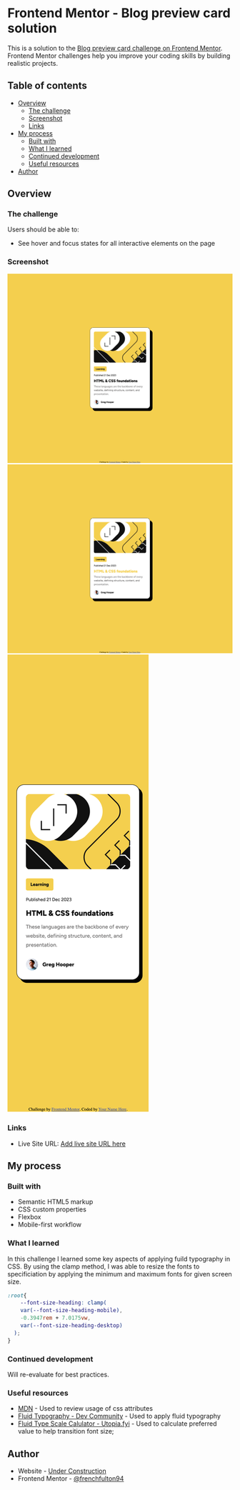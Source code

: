 # Frontend Mentor - Blog preview card solution

This is a solution to the [Blog preview card challenge on Frontend Mentor](https://www.frontendmentor.io/challenges/blog-preview-card-ckPaj01IcS). Frontend Mentor challenges help you improve your coding skills by building realistic projects. 

## Table of contents

- [Overview](#overview)
  - [The challenge](#the-challenge)
  - [Screenshot](#screenshot)
  - [Links](#links)
- [My process](#my-process)
  - [Built with](#built-with)
  - [What I learned](#what-i-learned)
  - [Continued development](#continued-development)
  - [Useful resources](#useful-resources)
- [Author](#author)

## Overview

### The challenge

Users should be able to:

- See hover and focus states for all interactive elements on the page

### Screenshot

![Desktop](./screenshots/Desktop.png)
![Desktop Hover](./screenshots/Desktop(hover).png)
![Mobile](./screenshots/Mobile.png)

### Links

- Live Site URL: [Add live site URL here](https://your-live-site-url.com)

## My process

### Built with

- Semantic HTML5 markup
- CSS custom properties
- Flexbox
- Mobile-first workflow

### What I learned

In this challenge I learned some key aspects of applying fuild typography in CSS. By using the clamp method, I was able to resize the fonts to specificiation by applying the minimum and maximum fonts for given screen size.

```css
:root{
    --font-size-heading: clamp(
    var(--font-size-heading-mobile),
    -0.3947rem + 7.0175vw,
    var(--font-size-heading-desktop)
  );
}
```

### Continued development

Will re-evaluate for best practices.

### Useful resources

- [MDN](https://developer.mozilla.org/) - Used to review usage of css attributes
- [Fluid Typography - Dev Community](https://dev.to/marcelluscaio/fluid-typography-1mfl) - Used to apply fluid typography
- [Fluid Type Scale Calulator - Utopia.fyi](https://utopia.fyi/type/calculator/?c=375,8,1.067,432,16,1.067,6,2,&s=0.75%7C0.5%7C0.25,1.5%7C2%7C3%7C4%7C6,s-l&g=s,l,xl,12) - Used to calculate preferred value to help transition font size;


## Author

- Website - [Under Construction]()
- Frontend Mentor - [@frenchfulton94](https://www.frontendmentor.io/profile/frenchfulton94)
